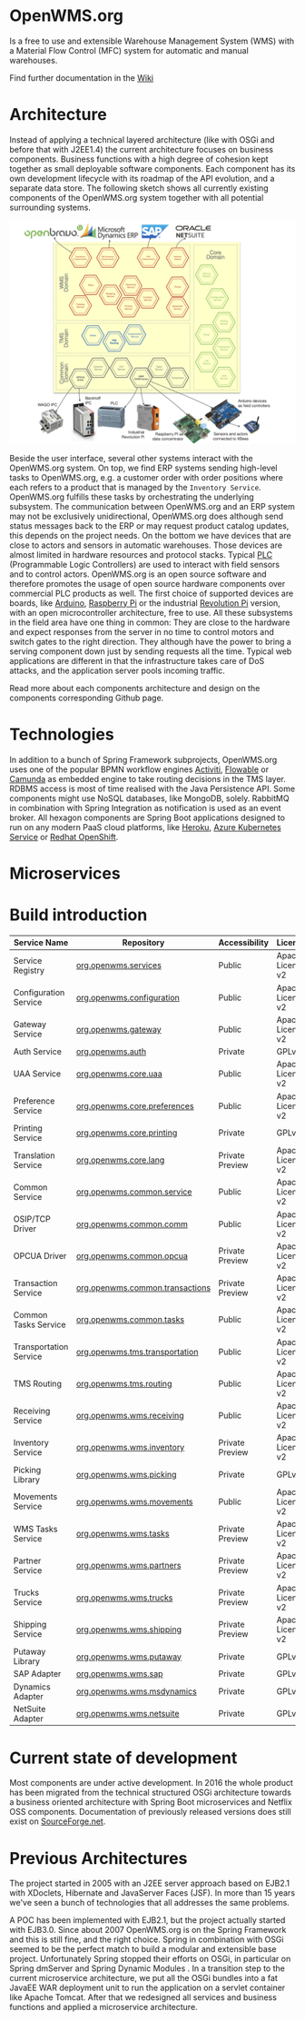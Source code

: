 OpenWMS.org
=====================

Is a free to use and extensible Warehouse Management System (WMS) with a Material Flow Control (MFC) system for automatic and manual
warehouses. 

Find further documentation in the [Wiki](https://wiki.openwms.cloud/projects/openwms/wiki/00-dot-02-business-services)

# Architecture
Instead of applying a technical layered architecture (like with OSGi and before that with J2EE1.4) the current architecture focuses on
business components. Business functions with a high degree of cohesion kept together as small deployable software components. Each
component has its own development lifecycle with its roadmap of the API evolution, and a separate data store. The following sketch shows
all currently existing components of the OpenWMS.org system together with all potential surrounding systems.

![Architecture][1]

Beside the user interface, several other systems interact with the OpenWMS.org system. On top, we find ERP systems sending high-level tasks
to OpenWMS.org, e.g. a customer order with order positions where each refers to a product that is managed by the `Inventory Service`.
OpenWMS.org fulfills these tasks by orchestrating the underlying subsystem. The communication between OpenWMS.org and an ERP system may not 
be exclusively unidirectional, OpenWMS.org does although send status messages back to the ERP or may request product catalog updates, this
depends on the project needs. On the bottom we have devices that are close to actors and sensors in automatic warehouses. Those devices are
almost limited in hardware resources and protocol stacks. Typical [PLC](https://en.wikipedia.org/wiki/Programmable_logic_controller)
(Programmable Logic Controllers) are used to interact with field sensors and to control actors. OpenWMS.org is an open source software and
therefore promotes the usage of open source hardware components over commercial PLC products as well. The first choice of supported devices
are boards, like [Arduino](https://www.arduino.cc), [Raspberry Pi](https://www.raspberrypi.org/) or the industrial [Revolution Pi](https://revolution.kunbus.com/)
version, with an open microcontroller architecture, free to use. All these subsystems in the field area have one thing in common: They are
close to the hardware and expect responses from the server in no time to control motors and switch gates to the right direction. They
although have the power to bring a serving component down just by sending requests all the time. Typical web applications are different in
that the infrastructure takes care of DoS attacks, and the application server pools incoming traffic.

Read more about each components architecture and design on the components corresponding Github page.

# Technologies
In addition to a bunch of Spring Framework subprojects, OpenWMS.org uses one of the popular BPMN workflow engines [Activiti](https://www.activiti.org),
[Flowable](https://www.flowable.org) or [Camunda](https://www.camunda.org) as embedded engine to take routing decisions in the TMS layer.
RDBMS access is most of time realised with the Java Persistence API. Some components might use NoSQL databases, like MongoDB, solely.
RabbitMQ in combination with Spring Integration as notification is used as an event broker. All hexagon components are Spring Boot
applications designed to run on any modern PaaS cloud platforms, like [Heroku](https://www.heroku.com), [Azure Kubernetes Service](https://azure.microsoft.com/de-de/services/kubernetes-service/)
or [Redhat OpenShift](https://www.redhat.com/en/technologies/cloud-computing/openshift).

# Microservices

# Build introduction

| Service Name          | Repository                                                                                    | Accessibility        | License           |
|-----------------------|-----------------------------------------------------------------------------------------------|----------------------|-------------------|
| Service Registry      | [org.openwms.services](https://github.com/spring-labs/org.openwms.services)                   | Public               | Apache License v2 |
| Configuration Service | [org.openwms.configuration](https://github.com/spring-labs/org.openwms.configuration)         | Public               | Apache License v2 |
| Gateway Service       | [org.openwms.gateway](https://github.com/spring-labs/org.openwms.gateway)                     | Public               | Apache License v2 |
| Auth Service          | [org.openwms.auth](https://github.com/spring-labs/org.openwms.auth)                           | Private              | GPLv3             |
| UAA Service           | [org.openwms.core.uaa](https://github.com/openwms/org.openwms.core.uaa)                       | Public               | Apache License v2 |
| Preference Service    | [org.openwms.core.preferences](https://github.com/openwms/org.openwms.core.preferences)       | Public               | Apache License v2 |
| Printing Service      | [org.openwms.core.printing](https://github.com/openwms/org.openwms.core.printing)             | Private              | GPLv3             |
| Translation Service   | [org.openwms.core.lang](https://github.com/openwms/org.openwms.core.lang)                     | Private Preview      | Apache License v2 |
| Common Service        | [org.openwms.common.service](https://github.com/openwms/org.openwms.common.service)           | Public               | Apache License v2 |
| OSIP/TCP Driver       | [org.openwms.common.comm](https://github.com/openwms/org.openwms.common.comm)                 | Public               | Apache License v2 |
| OPCUA Driver          | [org.openwms.common.opcua](https://github.com/interface21-io/org.openwms.common.opcua)        | Private Preview      | Apache License v2 |
| Transaction Service   | [org.openwms.common.transactions](https://github.com/openwms/org.openwms.common.transactions) | Private Preview      | Apache License v2 |
| Common Tasks Service  | [org.openwms.common.tasks](https://github.com/openwms/org.openwms.common.tasks)               | Public               | Apache License v2 |
| Transportation Service | [org.openwms.tms.transportation](https://github.com/openwms/org.openwms.tms.transportation)   | Public               | Apache License v2 |
| TMS Routing           | [org.openwms.tms.routing](https://github.com/openwms/org.openwms.tms.routing)                 | Public               | Apache License v2 |
| Receiving Service     | [org.openwms.wms.receiving](https://github.com/openwms/org.openwms.wms.receiving)             | Public               | Apache License v2 |
| Inventory Service     | [org.openwms.wms.inventory](https://github.com/interface21-io/org.openwms.wms.inventory)      | Private Preview      | Apache License v2 |
| Picking Library       | [org.openwms.wms.picking](https://github.com/openwms/org.openwms.wms.picking)                 | Private              | GPLv3             |
| Movements Service     | [org.openwms.wms.movements](https://github.com/openwms/org.openwms.wms.movements)             | Public               | Apache License v2 |
| WMS Tasks Service     | [org.openwms.wms.tasks](https://github.com/openwms/org.openwms.wms.tasks)                     | Private Preview      | Apache License v2 |
| Partner Service       | [org.openwms.wms.partners](https://github.com/interface21-io/org.openwms.wms.partners)        | Private Preview      | Apache License v2 |
| Trucks Service        | [org.openwms.wms.trucks](https://github.com/openwms/org.openwms.wms.trucks)                   | Private Preview      | Apache License v2 |
| Shipping Service      | [org.openwms.wms.shipping](https://github.com/openwms/org.openwms.wms.shipping)               | Private Preview      | Apache License v2 |
| Putaway Library       | [org.openwms.wms.putaway](https://github.com/openwms/org.openwms.wms.putaway)                 | Private              | GPLv3             |
| SAP Adapter           | [org.openwms.wms.sap](https://github.com/openwms/org.openwms.wms.sap)                         | Private              | GPLv3             |
| Dynamics Adapter      | [org.openwms.wms.msdynamics](https://github.com/openwms/org.openwms.wms.msdynamics)           | Private              | GPLv3             |
| NetSuite Adapter      | [org.openwms.wms.netsuite](https://github.com/openwms/org.openwms.wms.netsuite)               | Private              | GPLv3             |

[1]: src/docs/res/microservice_architecture.jpeg

# Current state of development
Most components are under active development. In 2016 the whole product has been migrated from the technical structured OSGi architecture
towards a business oriented architecture with Spring Boot microservices and Netflix OSS components. Documentation of previously released
versions does still exist on [SourceForge.net](http://openwms2005.sourceforge.net/).

# Previous Architectures
The project started in 2005 with an J2EE server approach based on EJB2.1 with XDoclets, Hibernate and JavaServer Faces (JSF). In more than
15 years we've seen a bunch of technologies that all addresses the same problems.
 
A POC has been implemented with EJB2.1, but the project actually started with EJB3.0. Since about 2007 OpenWMS.org is on the Spring
Framework and this is still fine, and the right choice. Spring in combination with OSGi seemed to be the perfect match to build a modular
and extensible base project. Unfortunately Spring stopped their efforts on OSGi, in particular on Spring dmServer and Spring Dynamic Modules
. In a transition step to the current microservice architecture, we put all the OSGi bundles into a fat JavaEE WAR deployment unit to run
the application on a servlet container like Apache Tomcat. After that we redesigned all services and business functions and applied a
microservice architecture.
